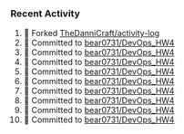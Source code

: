 ### Recent Activity
<!--START_SECTION:activity-->
1. 🍴 Forked [TheDanniCraft/activity-log](https://github.com/TheDanniCraft/activity-log)
2. 📝 Committed to [bear0731/DevOps_HW4](https://github.com/bear0731/DevOps_HW4/commit/feb07534ec2c605f85f580fccd043e90778a7e5d)
3. 📝 Committed to [bear0731/DevOps_HW4](https://github.com/bear0731/DevOps_HW4/commit/66f44988ec2c9606e4862106ad1295d174ff64b1)
4. 📝 Committed to [bear0731/DevOps_HW4](https://github.com/bear0731/DevOps_HW4/commit/bbd152d6da5bdd2fadd310d30b548675c95eabaf)
5. 📝 Committed to [bear0731/DevOps_HW4](https://github.com/bear0731/DevOps_HW4/commit/c67e5a55d43a11650dae1d1817a9360dc2485ad8)
6. 📝 Committed to [bear0731/DevOps_HW4](https://github.com/bear0731/DevOps_HW4/commit/7608dc290ce311137f522e11419a45f535c19a70)
7. 📝 Committed to [bear0731/DevOps_HW4](https://github.com/bear0731/DevOps_HW4/commit/2c6f41b257930048b4169bc4d6e25061d71ef593)
8. 📝 Committed to [bear0731/DevOps_HW4](https://github.com/bear0731/DevOps_HW4/commit/d613c743b0271ab884b3d145b03f2d24896ddc92)
9. 📝 Committed to [bear0731/DevOps_HW4](https://github.com/bear0731/DevOps_HW4/commit/ef6e53e6ac1fe5405f4e04b4a82b203889681fc6)
10. 📝 Committed to [bear0731/DevOps_HW4](https://github.com/bear0731/DevOps_HW4/commit/ed0ed78947d70a5eaab75b37c854779f6e34cebf)
<!--END_SECTION:activity-->
